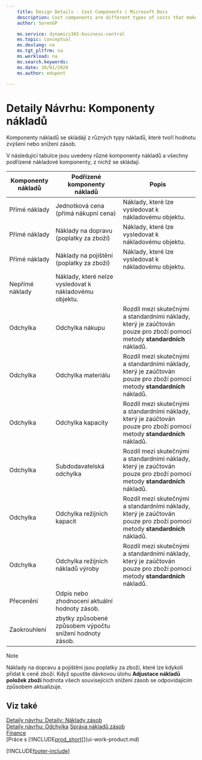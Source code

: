 ```yaml
---
    title: Design Details - Cost Components | Microsoft Docs
    description: Cost components are different types of costs that make up the value of an inventory increase or decrease.
    author: SorenGP

    ms.service: dynamics365-business-central
    ms.topic: conceptual
    ms.devlang: na
    ms.tgt_pltfrm: na
    ms.workload: na
    ms.search.keywords:
    ms.date: 10/01/2020
    ms.author: edupont

---
```

# Detaily Návrhu: Komponenty nákladů
Komponenty nákladů se skládájí z různých typy nákladů, které tvoří hodnotu zvýšení nebo snížení zásob.

V následující tabulce jsou uvedeny různé komponenty nákladů a všechny podřízené nákladové komponenty, z nichž se skládají.

| Komponenty nákladů | Podřízené komponenty nákladů | Popis |
|--------------------|--------------------------------|---------------------------------------|  
| Přímé náklady | Jednotková cena (přímá nákupní cena) | Náklady, které lze vysledovat k nákladovému objektu. |
| Přímé náklady | Náklady na dopravu (poplatky za zboží) | Náklady, které lze vysledovat k nákladovému objektu. |
| Přímé náklady | Náklady na pojištění (poplatky za zboží) | Náklady, které lze vysledovat k nákladovému objektu. |
| Nepřímé náklady | Náklady, které nelze vysledovat k nákladovému objektu. |
| Odchylka | Odchylka nákupu | Rozdíl mezi skutečnými a standardními náklady, který je zaúčtován pouze pro zboží pomocí metody **standardních** nákladů. |
| Odchylka | Odchylka materiálu | Rozdíl mezi skutečnými a standardními náklady, který je zaúčtován pouze pro zboží pomocí metody **standardních** nákladů. |
| Odchylka | Odchylka kapacity | Rozdíl mezi skutečnými a standardními náklady, který je zaúčtován pouze pro zboží pomocí metody **standardních** nákladů. |
| Odchylka | Subdodavatelská odchylka | Rozdíl mezi skutečnými a standardními náklady, který je zaúčtován pouze pro zboží pomocí metody **standardních** nákladů. |
| Odchylka | Odchylka režijních kapacit | Rozdíl mezi skutečnými a standardními náklady, který je zaúčtován pouze pro zboží pomocí metody **standardních** nákladů. |
| Odchylka | Odchylka režijních nákladů výroby | Rozdíl mezi skutečnými a standardními náklady, který je zaúčtován pouze pro zboží pomocí metody **standardních** nákladů. |
| Přecenění | Odpis nebo zhodnocení aktuální hodnoty zásob. |
| Zaokrouhlení | zbytky způsobené způsobem výpočtu snížení hodnoty zásob. |

> [!NOTE]  
> Náklady na dopravu a pojištění jsou poplatky za zboží, které lze kdykoli přidat k ceně zboží. Když spustíte dávkovou úlohu  **Adjustace nákladů položek zboží** hodnota všech souvisejících snížení zásob se odpovídajícím způsobem aktualizuje.

## Viz také
[Detaily návrhu: Detaily: Náklady zásob](design-details-inventory-costing.md)   
[Detaily návrhu: Odchylka](design-details-variance.md)
[Správa nákladů zásob](finance-manage-inventory-costs.md)  
[Finance](finance.md)  
[Práce s [!INCLUDE[prod_short](includes/prod_short.md)]](ui-work-product.md)


[!INCLUDE[footer-include](includes/footer-banner.md)]
